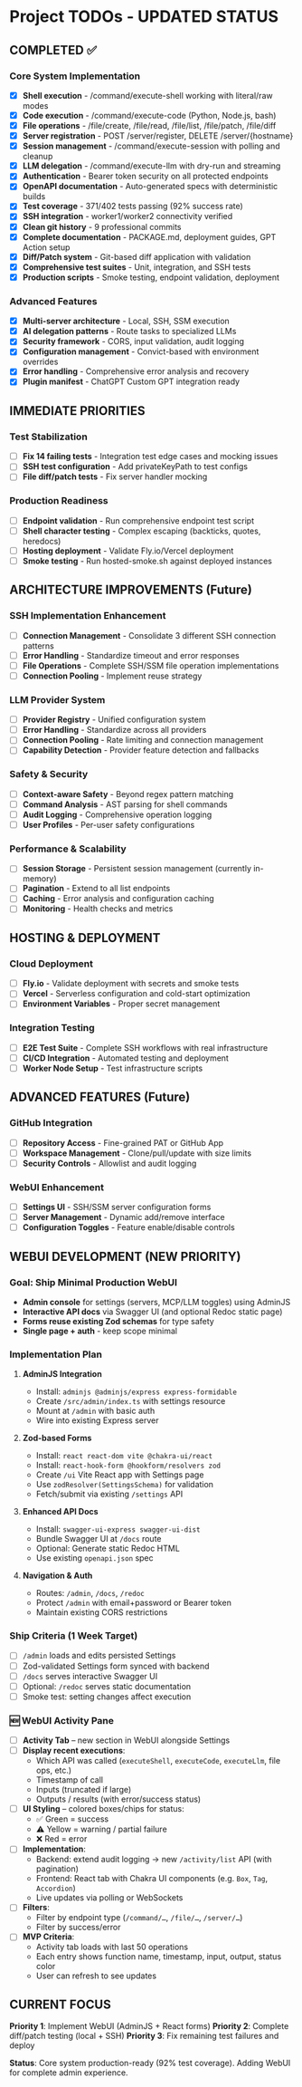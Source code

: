 # Project TODOs - UPDATED STATUS

## COMPLETED ✅

### Core System Implementation
- [x] **Shell execution** - /command/execute-shell working with literal/raw modes
- [x] **Code execution** - /command/execute-code (Python, Node.js, bash)
- [x] **File operations** - /file/create, /file/read, /file/list, /file/patch, /file/diff
- [x] **Server registration** - POST /server/register, DELETE /server/{hostname}
- [x] **Session management** - /command/execute-session with polling and cleanup
- [x] **LLM delegation** - /command/execute-llm with dry-run and streaming
- [x] **Authentication** - Bearer token security on all protected endpoints
- [x] **OpenAPI documentation** - Auto-generated specs with deterministic builds
- [x] **Test coverage** - 371/402 tests passing (92% success rate)
- [x] **SSH integration** - worker1/worker2 connectivity verified
- [x] **Clean git history** - 9 professional commits
- [x] **Complete documentation** - PACKAGE.md, deployment guides, GPT Action setup
- [x] **Diff/Patch system** - Git-based diff application with validation
- [x] **Comprehensive test suites** - Unit, integration, and SSH tests
- [x] **Production scripts** - Smoke testing, endpoint validation, deployment

### Advanced Features
- [x] **Multi-server architecture** - Local, SSH, SSM execution
- [x] **AI delegation patterns** - Route tasks to specialized LLMs
- [x] **Security framework** - CORS, input validation, audit logging
- [x] **Configuration management** - Convict-based with environment overrides
- [x] **Error handling** - Comprehensive error analysis and recovery
- [x] **Plugin manifest** - ChatGPT Custom GPT integration ready

## IMMEDIATE PRIORITIES

### Test Stabilization
- [ ] **Fix 14 failing tests** - Integration test edge cases and mocking issues
- [ ] **SSH test configuration** - Add privateKeyPath to test configs
- [ ] **File diff/patch tests** - Fix server handler mocking

### Production Readiness  
- [ ] **Endpoint validation** - Run comprehensive endpoint test script
- [ ] **Shell character testing** - Complex escaping (backticks, quotes, heredocs)
- [ ] **Hosting deployment** - Validate Fly.io/Vercel deployment
- [ ] **Smoke testing** - Run hosted-smoke.sh against deployed instances

## ARCHITECTURE IMPROVEMENTS (Future)

### SSH Implementation Enhancement
- [ ] **Connection Management** - Consolidate 3 different SSH connection patterns
- [ ] **Error Handling** - Standardize timeout and error responses
- [ ] **File Operations** - Complete SSH/SSM file operation implementations
- [ ] **Connection Pooling** - Implement reuse strategy

### LLM Provider System
- [ ] **Provider Registry** - Unified configuration system
- [ ] **Error Handling** - Standardize across all providers
- [ ] **Connection Pooling** - Rate limiting and connection management
- [ ] **Capability Detection** - Provider feature detection and fallbacks

### Safety & Security
- [ ] **Context-aware Safety** - Beyond regex pattern matching
- [ ] **Command Analysis** - AST parsing for shell commands
- [ ] **Audit Logging** - Comprehensive operation logging
- [ ] **User Profiles** - Per-user safety configurations

### Performance & Scalability
- [ ] **Session Storage** - Persistent session management (currently in-memory)
- [ ] **Pagination** - Extend to all list endpoints
- [ ] **Caching** - Error analysis and configuration caching
- [ ] **Monitoring** - Health checks and metrics

## HOSTING & DEPLOYMENT

### Cloud Deployment
- [ ] **Fly.io** - Validate deployment with secrets and smoke tests
- [ ] **Vercel** - Serverless configuration and cold-start optimization
- [ ] **Environment Variables** - Proper secret management

### Integration Testing
- [ ] **E2E Test Suite** - Complete SSH workflows with real infrastructure
- [ ] **CI/CD Integration** - Automated testing and deployment
- [ ] **Worker Node Setup** - Test infrastructure scripts

## ADVANCED FEATURES (Future)

### GitHub Integration
- [ ] **Repository Access** - Fine-grained PAT or GitHub App
- [ ] **Workspace Management** - Clone/pull/update with size limits
- [ ] **Security Controls** - Allowlist and audit logging

### WebUI Enhancement
- [ ] **Settings UI** - SSH/SSM server configuration forms
- [ ] **Server Management** - Dynamic add/remove interface
- [ ] **Configuration Toggles** - Feature enable/disable controls

## WEBUI DEVELOPMENT (NEW PRIORITY)

### Goal: Ship Minimal Production WebUI
- **Admin console** for settings (servers, MCP/LLM toggles) using AdminJS
- **Interactive API docs** via Swagger UI (and optional Redoc static page)
- **Forms reuse existing Zod schemas** for type safety
- **Single page + auth** - keep scope minimal

### Implementation Plan
1. **AdminJS Integration**
   - Install: `adminjs @adminjs/express express-formidable`
   - Create `/src/admin/index.ts` with settings resource
   - Mount at `/admin` with basic auth
   - Wire into existing Express server

2. **Zod-based Forms**
   - Install: `react react-dom vite @chakra-ui/react`
   - Install: `react-hook-form @hookform/resolvers zod`
   - Create `/ui` Vite React app with Settings page
   - Use `zodResolver(SettingsSchema)` for validation
   - Fetch/submit via existing `/settings` API

3. **Enhanced API Docs**
   - Install: `swagger-ui-express swagger-ui-dist`
   - Bundle Swagger UI at `/docs` route
   - Optional: Generate static Redoc HTML
   - Use existing `openapi.json` spec

4. **Navigation & Auth**
   - Routes: `/admin`, `/docs`, `/redoc`
   - Protect `/admin` with email+password or Bearer token
   - Maintain existing CORS restrictions

### Ship Criteria (1 Week Target)
- [ ] `/admin` loads and edits persisted Settings
- [ ] Zod-validated Settings form synced with backend
- [ ] `/docs` serves interactive Swagger UI
- [ ] Optional: `/redoc` serves static documentation
- [ ] Smoke test: setting changes affect execution

### 🆕 WebUI Activity Pane
- [ ] **Activity Tab** – new section in WebUI alongside Settings
- [ ] **Display recent executions**:
  - Which API was called (`executeShell`, `executeCode`, `executeLlm`, file ops, etc.)
  - Timestamp of call
  - Inputs (truncated if large)
  - Outputs / results (with error/success status)
- [ ] **UI Styling** – colored boxes/chips for status:
  - ✅ Green = success
  - ⚠️ Yellow = warning / partial failure
  - ❌ Red = error
- [ ] **Implementation**:
  - Backend: extend audit logging → new `/activity/list` API (with pagination)
  - Frontend: React tab with Chakra UI components (e.g. `Box`, `Tag`, `Accordion`)
  - Live updates via polling or WebSockets
- [ ] **Filters**:
  - Filter by endpoint type (`/command/…`, `/file/…`, `/server/…`)
  - Filter by success/error
- [ ] **MVP Criteria**:
  - Activity tab loads with last 50 operations
  - Each entry shows function name, timestamp, input, output, status color
  - User can refresh to see updates

## CURRENT FOCUS

**Priority 1**: Implement WebUI (AdminJS + React forms)
**Priority 2**: Complete diff/patch testing (local + SSH)
**Priority 3**: Fix remaining test failures and deploy

**Status**: Core system production-ready (92% test coverage). Adding WebUI for complete admin experience.
